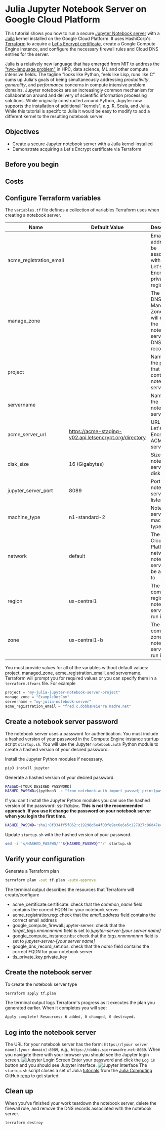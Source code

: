 # Julia Jupyter Notebook Server on Google Cloud Platform
This tutorial shows you how to run a secure [Jupyter Notebook server](https://jupyter-notebook.readthedocs.io/en/stable/public_server.html) with a [Juila](https://julialang.org/) kernel installed on the Google Cloud Platform. It uses HashiCorp's [Terraform](https://www.terraform.io/) to acquire a [Let's Encrypt certificate](https://letsencrypt.org/), create a Google Compute Engine instance, and configure the necessary firewall rules and Cloud DNS entries for the server.

Julia is a relatively new language that has emerged from MIT to address the ["two-language problem"](https://www.quora.com/What-is-the-2-language-problem-in-data-science) in HPC, data science, ML and other compute intensive fields. The tagline "looks like Python, feels like Lisp, runs like C" sums up Julia's goals of being simultaneously addressing *productivity*, *generality*, and *performance* concerns in compute intensive problem domains. Jupyter notebooks are an increasingly common mechanism for collaboration around and delivery of scientific information processing solutions. While originally constructed around Python, Jupyter now supports the installation of additional "kernels", *e.g.* R, Scala, and Julia. While this tutorial is specifc to Julia it would be easy to modify to add a different kernel to the resulting notebook server.

## Objectives
* Create a secure Jupyter notebook server with a Juila kernel installed
* Demonstrate acquiring a Let's Encrypt certificate via Terraform

## Before you begin

## Costs

## Configure Terraform variables
The ```variables.tf``` file defines a collection of variables Terraform uses when creating a notebook server.

| Name | Default Value | Description |
| --- | --- | --- |
| acme_registration_email || Email address to be associated with the Let's Encrypt private key registration |
| manage_zone || The Cloud DNS Managed Zone that will contain the notebook server's DNS records |
| project || Name of the project that will contain the notebook server |
| servername || Name of the notebook server |
| acme_server_url | https://acme-staging-v02.api.letsencrypt.org/directory | URL for the Let's Encrypt ACME server |
| disk_size | 16 (Gigabytes) | Size of the notebook server boot disk |
| jupyter_server_port | 8089 | Port the notebook server will listen on |
| machine_type | n1-standard-2 | Notebook server machine type |
| network | default | The Google Cloud Platform network the notebook server will be attached to |
| region | us-central1 | The compute region the notebook server will run in |
| zone | us-central1-b | The compute zone the notebook server will run in |

You must provide values for all of the variables without default values: project, managed_zone, acme_registration_email, and servername.
Terraform will prompt you for required values or you can specify them in a ```terraform.tfvars``` file. For example
```terraform.tfvars
project = "my-julia-jupyter-notebook-server-project"
manage_zone = "ExampleDotCom"
servername = "my-julia-notebook-server"
acme_registration_email = "fred.c.dobbs@sierra.madre.net"
```

## Create a notebook server password
The notebook server uses a password for authentication. You must include a hashed version of your password in the Compute Engine instance startup script ```startup.sh```. You will use the Jupyter ```notebook.auth``` Python module to create a hashed version of your desired password.

Install the Jupyter Python modules if necessary.
```sh
pip3 install jupyter
```
Generate a hashed version of your desired password.
```sh
PASSWD=[YOUR DESIRED PASSWORD]
HASHED_PASSWD=$(python3 -c "from notebook.auth import passwd; print(passwd(\"${PASSWD}\"))")
```
If you can't install the Jupyter Python modules you can use the hashed version of the password: ```$$nTh3b@nc```. **This is not the recommended approach. If you use it change the password on your notebook server when you login the first time.**
```sh
HASHED_PASSWD='sha1:8f334ff5f862:c19298d6e4f03fe9ec6e6a5c127927c86d47ec2a'
```
Update ```startup.sh``` with the hashed version of your password.
```sh
sed -i 's/HASHED_PASSWD/'"${HASHED_PASSWD}"'/' startup.sh
```
## Verify your configuration
Generate a Terraform plan
```sh
terraform plan -out tf.plan -auto-approve
```
The terminal output describes the resources that Terraform will create/configure
* acme_certificate.certificate: check that the *common_name* field contains the correct FQDN for your notebook server
* acme_registration.reg: check that the *email_address* field contains the correct email address
* google_compute_firewall.jupyter-server: check that the *target_tags.nnnnnnnnnn* field is set to *jupyter-server-[your server name]*
* google_compute_instance.nbs: check that the *tags.nnnnnnnnnn* field is set to *jupyter-server-[your server name]*
* google_dns_record_set.nbs: check that the *name* field contains the correct FQDN for your notebook server
* tls_private_key.private_key

## Create the notebook server
To create the notebook server type
```sh
terraform apply tf.plan
```
The terminal output logs Terraform's progress as it executes the plan you generated earlier. When it completes you will see:
```sh
Apply complete! Resources: 6 added, 0 changed, 0 destroyed.
```
## Log into the notebook server
The URL for your notebook server has the form: ```https://[your server name].[your domain]:8089```, *e.g.*, ```https://dobbs.sierramadre.net:8089```. When you navigate there with your browser you should see the Jupyter login screen.
![Jupyter Login Screen]()
Enter your password and click the ```Log in``` button and you should see Jupyter interface.
![Jupyter Interface]()
The ```startup.sh``` script closes a set of Julia [tutorials](https://github.com/JuliaComputing/JuliaBoxTutorials) from the [Julia Computing](https://juliacomputing.com/) GitHub [repo](https://github.com/JuliaComputing) to get started.
## Clean up
When you've finished your work teardown the notebook server, delete the firewall rule, and remove the DNS records associated with the notebook server.
```sh
terraform destroy
```

